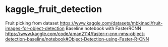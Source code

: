 # kaggle_fruit_detection
Fruit picking from dataset 
https://www.kaggle.com/datasets/mbkinaci/fruit-images-for-object-detection
Baseline notebook with FasterRCNN 
https://www.kaggle.com/code/aman2114/faster-r-cnn-nms-object-detection-baseline/notebook#Object-Detection-using-Faster-R-CNN

